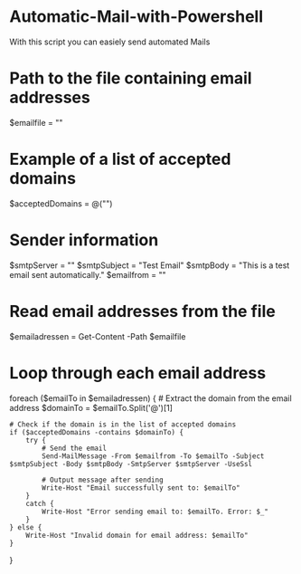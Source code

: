 # Automatic-Mail-with-Powershell
With this script you can easiely send automated Mails
# Path to the file containing email addresses
$emailfile = "<Path to your TXT file with email addresses>"

# Example of a list of accepted domains
$acceptedDomains = @("<Domain>")

# Sender information
$smtpServer = "<SMTP server>"
$smtpSubject = "Test Email"
$smtpBody = "This is a test email sent automatically."
$emailfrom = "<Sender email address>"

# Read email addresses from the file
$emailadressen = Get-Content -Path $emailfile

# Loop through each email address
foreach ($emailTo in $emailadressen) {
    # Extract the domain from the email address
    $domainTo = $emailTo.Split('@')[1]

    # Check if the domain is in the list of accepted domains
    if ($acceptedDomains -contains $domainTo) {
        try {
            # Send the email
            Send-MailMessage -From $emailfrom -To $emailTo -Subject $smtpSubject -Body $smtpBody -SmtpServer $smtpServer -UseSsl

            # Output message after sending
            Write-Host "Email successfully sent to: $emailTo"
        }
        catch {
            Write-Host "Error sending email to: $emailTo. Error: $_"
        }
    } else {
        Write-Host "Invalid domain for email address: $emailTo"
    }
}
